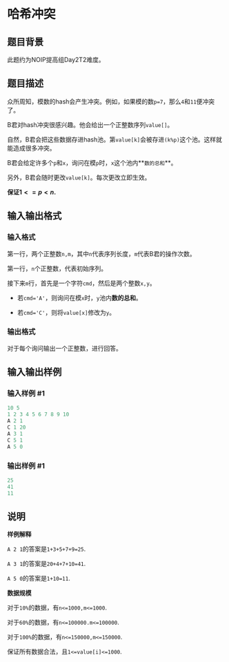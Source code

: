 # 哈希冲突

## 题目背景

此题约为NOIP提高组Day2T2难度。

## 题目描述

众所周知，模数的hash会产生冲突。例如，如果模的数`p=7`，那么`4`和`11`便冲突了。

B君对hash冲突很感兴趣。他会给出一个正整数序列`value[]`。

自然，B君会把这些数据存进hash池。第`value[k]`会被存进`(k%p)`这个池。这样就能造成很多冲突。

B君会给定许多个`p`和`x`，询问在模`p`时，`x`这个池内**`数的总和`**。

另外，B君会随时更改`value[k]`。每次更改立即生效。

**保证$1<=p<n$.** 

## 输入输出格式

### 输入格式

第一行，两个正整数`n,m`，其中`n`代表序列长度，`m`代表B君的操作次数。

第一行，`n`个正整数，代表初始序列。

接下来`m`行，首先是一个字符`cmd`，然后是两个整数`x,y`。

- 若`cmd='A'`，则询问在模`x`时，`y`池内**数的总和**。

- 若`cmd='C'`，则将`value[x]`修改为`y`。

### 输出格式

对于每个询问输出一个正整数，进行回答。

## 输入输出样例

### 输入样例 #1

```cpp
10 5
1 2 3 4 5 6 7 8 9 10
A 2 1
C 1 20
A 3 1
C 5 1
A 5 0
```


### 输出样例 #1

```cpp
25
41
11
```


## 说明

**样例解释**

`A 2 1`的答案是`1+3+5+7+9=25`.

`A 3 1`的答案是`20+4+7+10=41`.

`A 5 0`的答案是`1+10=11`.

**数据规模**

对于`10%`的数据，有`n<=1000,m<=1000`.

对于`60%`的数据，有`n<=100000.m<=100000`.

对于`100%`的数据，有`n<=150000,m<=150000`.

保证所有数据合法，且`1<=value[i]<=1000`.


